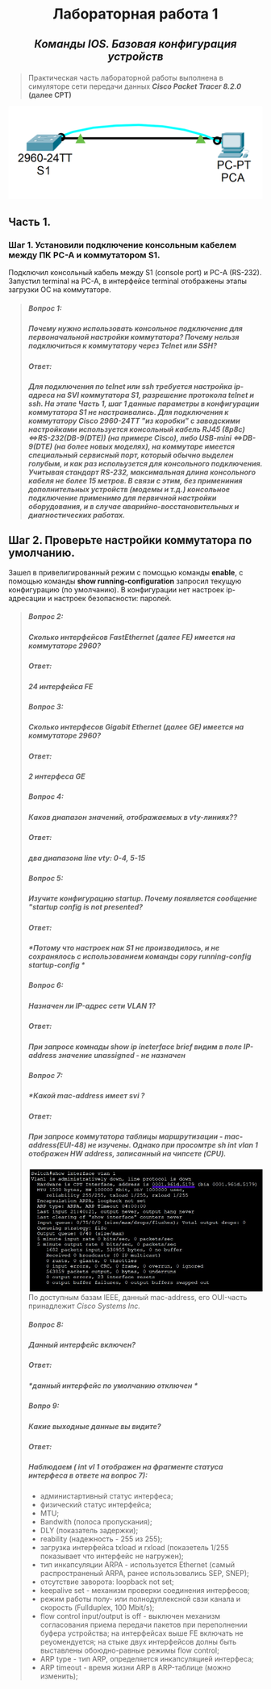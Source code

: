# **<p align=center>Лабораторная работа 1**
## *<p align=center>Команды IOS. Базовая конфигурация устройств*
> Практическая часть лабораторной работы выполнена в симуляторе сети передачи данных ***Cisco Packet Tracer 8.2.0*** **(далее CPT)**

![topology lab1](https://github.com/AlexanderBystrov/Netwrok-Engineer-Basi-/blob/main/laboratory%20work/Lab1/topology%20lab1.png)
>
## Часть 1. 
### Шаг 1. Установили подключение консольным кабелем между ПК PC-A и коммутатором S1.
Подключил консольный кабель между S1 (console port) и PC-A (RS-232). Запустил terminal на PC-A, в интерфейсе terminal отображены этапы загрузки ОС на коммутаторе.
> ##### __Вопрос 1:__
> ##### *Почему нужно использовать консольное подключение для первоначальной настройки коммутатора? Почему нельзя подключиться к коммутатору через Telnet или SSH?*
> ##### **Ответ:**
> ##### *Для подключения по telnet или ssh требуется настройка ip-адреса на SVI коммутатора S1, разрешение протокола telnet и ssh. На этапе Часть 1, шаг 1 данные параметры в конфигурации коммутатора S1 не настраивались. Для подключения к коммутатору Cisco 2960-24TT "из коробки" с заводскими настройками используется консольный кабель RJ45 (8p8с)<=>RS-232(DB-9(DTE)) (на примере Cisco), либо USB-mini <=>DB-9(DTE) (на более новых моделях), на коммутаре имеется специальный сервисный порт, который обычно выделен голубым, и как раз испольузется для консольного подключения. Учитывая стандарт RS-232, максимальная длина консольного кабеля не более 15 метров. В связи с этим, без примениния дополнительных устройств (модемы и т.д.) консольное подключение применимо для первичной настройки оборудования, и в случае аварийно-восстановительных и диагностических работах.*

## Шаг 2. Проверьте настройки коммутатора по умолчанию.
Зашел в привелигированный режим с помощью команды **enable**, с помощью команды **show running-configuration** запросил текущую конфигурацию (по умолчанию). В конфигурации нет настроек ip-адресации и настроек безопасности: паролей.
> ##### __Вопрос 2:__
> ##### *Сколько интерфейсов FastEthernet (далее FE) имеется на коммутаторе 2960?*
> ##### **Ответ:**
> ##### *24 интерфейса FE*
> 
> ##### __Вопрос 3:__
> ##### *Сколько интерфесов Gigabit Ethernet (далее GE) имеется на коммутаторе 2960?*
> ##### **Ответ:**
> ##### *2 интерфеса GE*
> 
> ##### __Вопрос 4:__
> ##### *Каков диапазон значений, отображаемых в vty-линиях??*
> ##### **Ответ:**
> ##### *два диапазона line vty: 0-4, 5-15*
> 
> ##### __Вопрос 5:__
> ##### *Изучите конфигурацию startup. Почему появляется сообщение "startup config is not presented?*
> ##### **Ответ:**
> ##### *Потому что настроек нак S1 не производилось, и не сохранялось с использованием команды ___copy running-config startup-config___ *
>
> ##### __Вопрос 6:__
> ##### *Назначен ли IP-адрес сети VLAN 1?*
> ##### **Ответ:**
> ##### *При запросе комнады *show ip ineterface brief* видим в поле IP-address значение unassigned - не назначен*
>
> ##### __Вопрос 7:__
> ##### *Какой mac-address имеет svi ?
> ##### **Ответ:**
> ##### При запросе коммутатора таблицы маршрутизации - mac-address(EUI-48) не изучены. Однако при просомтре *sh int vlan 1* отображен HW address, записанный на чипсете (CPU).
> ![interface vlan 1](https://github.com/AlexanderBystrov/Netwrok-Engineer-Basi-/blob/main/laboratory%20work/Lab1/interface%20%20vlan%201.jpg)
> По доступным базам IEEE, данный mac-address, его OUI-часть принадлежит *Cisco Systems Inc.*
> 
> ##### __Вопрос 8:__
> ##### *Данный интерфейс включен?*
> ##### **Ответ:**
> ##### *данный интерфейс по умолчанию отключен *
>
> ##### __Вопро 9:__
> ##### *Какие выходные данные вы видите?*
> ##### **Ответ:**
> ##### *Наблюдаем ( int vl 1 отображен на фрагменте статуса интерфеса в ответе на вопрос 7):*
>  - администартивный статус интерфеса;
>  - физический статус интерфейса;
>  - MTU;
>  - Bandwith (полоса пропускания);
>  - DLY (показатель задержки);
>  - reability (надежность - 255 из 255);
>  - загрузка интерфейса txload и rxload (показетель 1/255 показывает что интерфейс не нагружен);
>  - тип инкапсуляции ARPA - используется Ethernet (самый распространеный ARPA, ранее использовались SEP, SNEP);
>  - отсутствие заворота: loopback not set;
>  - keepalive set - механизм проверки соединения интерфесов;
>  - режим работы полу- или полнодуплексной свзи канала и скорость (Fullduplex, 100 Mbit/s);
>  - flow control input/output is off - выключен механизм согласования приема передачи пакетов при переполнении буфера устройства; на интерфейсах выше FE включать не реуомендуется; на стыке двух интерфейсов долны быть выставлены обоюдно-равные режимы flow control;
>  - ARP type - тип ARP, определяется инкапсуляцией интерфеса;
>  - ARP timeout - время жизни ARP в ARP-таблице (можно изменить);
